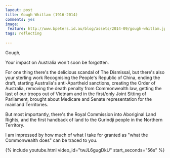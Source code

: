 ```yaml
---
layout: post
title: Gough Whitlam (1916-2014)
comments: yes
image:
 feature: http://www.bpeters.id.au/blog/assets/2014-09/gough-whitlam.jpg
tags: reflecting
 
---
```


Gough,

Your impact on Australia won't soon be forgotten.

<!--more-->

For one thing there's the delicious scandal of The Dismissal, but there's also your sterling work Recognising the People's Republic of China, ending the draft, starting Australia's anti-Apartheid sanctions, creating the Order of Australia, removing the death penalty from Commonwealth law, getting the last of our troops out of Vietnam and in the first/only Joint Sitting of Parliament, brought about Medicare and Senate representation for the mainland Territories.

But most importantly, there's the Royal Commission into Aboriginal Land Rights, and the first handback of land to the Gurindji people in the Northern Territory.

I am impressed by how much of what I take for granted as "what the Commonwealth does" can be traced to you.

{% include youtube.html video_id="twJL6gugDkU" start_seconds="56s" %}